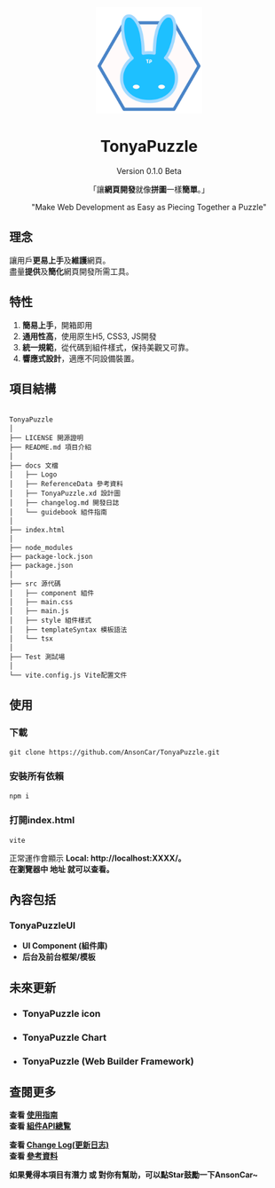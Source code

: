 <p align="center">
    <img width="192px" src="./docs/Logo/TonyaPuzzle_Logo02.png">
</p>
<h1 align="center"><b>TonyaPuzzle</b></h1>
<p align="center">Version 0.1.0 Beta</p>
<!-- 讓網頁開發就像拼圖一樣簡單 -->
<p align="center">「讓<b>網頁開發</b>就像<b>拼圖</b>一樣<b>簡單</b>。」</p>
<p align="center"> "Make Web Development as Easy as Piecing Together a Puzzle" </p>

## 理念
讓用戶**更易上手**及**維護**網頁。  
盡量**提供**及**簡化**網頁開發所需工具。  

## 特性
1. **簡易上手**，開箱即用
2. **通用性高**，使用原生H5, CSS3, JS開發
3. **統一規範**，從代碼到組件樣式，保持美觀又可靠。
4. **響應式設計**，適應不同設備裝置。

## 項目結構
```

TonyaPuzzle
│
├── LICENSE 開源證明
├── README.md 項目介紹
│
├── docs 文檔
│   ├── Logo
│   ├── ReferenceData 參考資料  
│   ├── TonyaPuzzle.xd 設計圖
│   ├── changelog.md 開發日誌
│   └── guidebook 組件指南
│
├── index.html
│
├── node_modules
├── package-lock.json
├── package.json
│
├── src 源代碼
│   ├── component 組件
│   ├── main.css 
│   ├── main.js
│   ├── style 組件樣式
│   ├── templateSyntax 模板語法
│   └── tsx
│
├── Test 測試場
│
└── vite.config.js Vite配置文件

```

## 使用
### 下載
```
git clone https://github.com/AnsonCar/TonyaPuzzle.git
```
### 安裝所有依賴
```
npm i
```
### 打開index.html
```
vite
```
正常運作會顯示 <b>Local: http://localhost:XXXX/<b>。  
在瀏覽器中 地址 就可以查看。

## 內容包括
### **TonyaPuzzleUI**
- UI Component (組件庫)
- 后台及前台框架/模板

## 未來更新
- ### **TonyaPuzzle icon**
- ### **TonyaPuzzle Chart**
- ### **TonyaPuzzle (Web Builder Framework)**

<!-- ### **Ason**
- Template Syntax (模板語法) -->

## 查閱更多
查看 [使用指南](./docs/guidebook/tp-guidebook.md)  
查看 [組件API總覧](./docs/guidebook/component.md)  

查看 [Change Log(更新日志)](./docs/changelog.md)  
查看 [參考資料](./docs/ReferenceData/ReferenceData.md)  

如果覺得本項目有潛力 或 對你有幫助，可以點Star鼓勵一下AnsonCar~